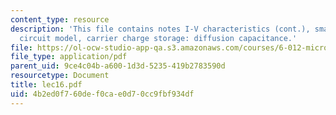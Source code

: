 ```yaml
---
content_type: resource
description: 'This file contains notes I-V characteristics (cont.), small-signal equivalent
  circuit model, carrier charge storage: diffusion capacitance.'
file: https://ol-ocw-studio-app-qa.s3.amazonaws.com/courses/6-012-microelectronic-devices-and-circuits-fall-2005/4b2ed0f760def0cae0d70cc9fbf934df_lec16.pdf
file_type: application/pdf
parent_uid: 9ce4c04b-a600-1d3d-5235-419b2783590d
resourcetype: Document
title: lec16.pdf
uid: 4b2ed0f7-60de-f0ca-e0d7-0cc9fbf934df
---
```

